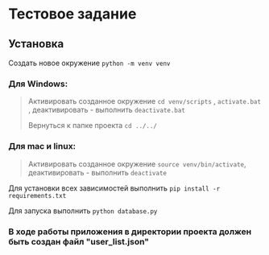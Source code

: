 # Тестовое задание

## Установка
Создать новое окружение `python -m venv venv`

### Для Windows:
>Активировать созданное окружение `cd venv/scripts` , `activate.bat` , деактивировать - выполнить `deactivate.bat`
>
>Вернуться к папке проекта `cd ../../`
### Для mac и linux:
>Активировать созданное окружение `source venv/bin/activate`, деактивировать - выполнить `deactivate`

Для установки всех зависимостей выполнить `pip install -r requirements.txt`

Для запуска выполнить `python database.py`

### В ходе работы приложения в директории проекта должен быть создан файл "user_list.json"
